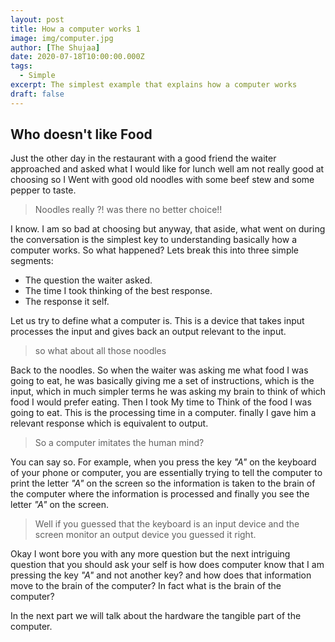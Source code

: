```yaml
---
layout: post
title: How a computer works 1
image: img/computer.jpg
author: [The Shujaa]
date: 2020-07-18T10:00:00.000Z
tags:
  - Simple
excerpt: The simplest example that explains how a computer works
draft: false
---
```


## __Who doesn't like Food__

Just the other day in the restaurant with a good friend the waiter approached and asked what I would like for lunch well am not really good at choosing so I Went with good old noodles with some beef stew and some pepper to taste.

> Noodles really ?!  was there no better choice!!

I know. I am so bad at choosing but anyway, that aside, what went on during the conversation is the simplest key to understanding basically how a computer works. So what happened? Lets break this into three simple segments:
 - The question the waiter asked.
 - The time I took thinking of the best response.
 - The response it self.

Let us try to define what a computer is. This is a device that takes input processes the input and gives back an output relevant to the input.


> so what about all those noodles

Back to the noodles. So when the waiter was asking me what food I was going to eat, he was basically giving me a set of instructions, which is the input, which in much simpler terms he was asking my brain to think of which food I would prefer eating. Then I took My time to Think of the food I was going to eat. This is the processing time in a computer. finally I gave him a relevant response which is equivalent to output.

>So a computer imitates the human mind?

You can say so. For example, when you press the key _"A"_ on the keyboard of your phone or computer, you are essentially trying to tell the computer to print the letter _"A"_ on the screen so the information is taken to the brain of the computer where the information is processed and finally you see the letter _"A"_ on the screen.

>Well if you guessed that the keyboard is an input device and the screen monitor an output device you guessed it right.

 Okay I wont bore you with any more question but the next intriguing question that you should ask your self is how does computer know that I am pressing the key _"A"_ and not another key? and how does that information move to the brain of the computer? In fact what is the brain of the computer?


 In the next part we will talk about the hardware the tangible part of the computer.








